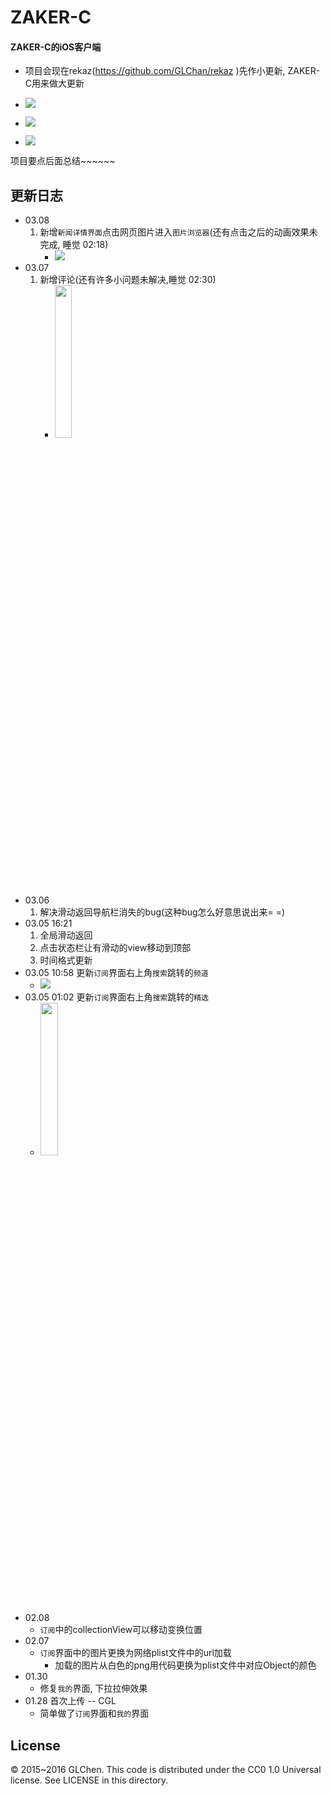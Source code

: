 # ZAKER-C
#### ZAKER-C的iOS客户端
- 项目会现在rekaz(https://github.com/GLChan/rekaz )先作小更新, ZAKER-C用来做大更新

- ![](http://ww4.sinaimg.cn/large/6f23d9bagw1f1jzpxt8hhj20v90j5tdv.jpg)
- ![](http://ww2.sinaimg.cn/large/6f23d9bagw1f1jznm0zsqj20v90j5wlc.jpg)
- ![](http://ww1.sinaimg.cn/large/6f23d9bagw1f1jzo7wtahj20v90j5aeo.jpg)

项目要点后面总结~~~~~~

## 更新日志
- 03.08
	1. 新增`新闻详情界面`点击网页图片进入`图片浏览器`(还有点击之后的动画效果未完成, 睡觉 02:18)
		- ![](http://ww3.sinaimg.cn/large/6f23d9bagw1f1oup0o6m5g207r0e94qp.gif)
- 03.07
	1. 新增评论(还有许多小问题未解决,睡觉 02:30)
		- <img src="http://ww3.sinaimg.cn/large/6f23d9bagw1f1npg3kmvij20pi16y440.jpg" width="25%" height="25%">
- 03.06
	1. 解决滑动返回导航栏消失的bug(这种bug怎么好意思说出来= =)
- 03.05 16:21 
	1. 全局滑动返回
	2. 点击状态栏让有滑动的view移动到顶部
	3. 时间格式更新
- 03.05 10:58 更新`订阅`界面右上角`搜索`跳转的`频道`
	- ![](http://ww1.sinaimg.cn/large/6f23d9bagw1f1lswvef7ag207t0ek47b.gif)
- 03.05 01:02 更新`订阅`界面右上角`搜索`跳转的`精选`
	- <img src="http://ww4.sinaimg.cn/large/6f23d9bagw1f1lc4d56ltj20pi16yjx2.jpg" width="25%" height="25%">
- 02.08
	+ `订阅`中的collectionView可以移动变换位置
- 02.07
	+ `订阅`界面中的图片更换为网络plist文件中的url加载
		+ 加载的图片从白色的png用代码更换为plist文件中对应Object的颜色
- 01.30
	+ 修复`我的`界面, 下拉拉伸效果
- 01.28 首次上传 -- CGL 
  + 简单做了`订阅`界面和`我的`界面


## License
© 2015~2016 GLChen. This code is distributed under the CC0 1.0 Universal license. See LICENSE in this directory.
